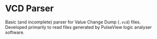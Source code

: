 # VCD Parser

Basic (and incomplete) parser for Value Change Dump (`.vcd`) files. Developed
primarily to read files generated by PulseView logic analyser software.
